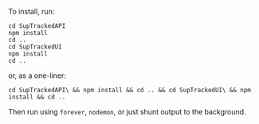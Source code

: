 To install, run:

```
cd SupTrackedAPI
npm install
cd ..
cd SupTrackedUI
npm install
cd ..
```

or, as a one-liner:

`cd SupTrackedAPI\ && npm install && cd .. && cd SupTrackedUI\ && npm install && cd ..`

Then run using `forever`, `nodemon`, or just shunt output to the background.
